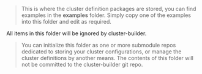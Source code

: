 > This is where the cluster definition packages are stored, you can find examples in the __examples__ folder.  Simply copy one of the examples into this folder and edit as required.

All items in this folder will be ignored by cluster-builder.

> You can initialize this folder as one or more submodule repos dedicated to storing your cluster configurations, or manage the cluster definitions by another means.  The contents of this folder will not be committed to the cluster-builder git repo.
